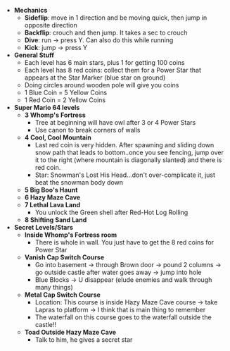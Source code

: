   * **Mechanics**
    * **Sideflip**: move in 1 direction and be moving quick, then jump in opposite direction
    * **Backflip**: crouch and then jump. It takes a sec to crouch
    * **Dive**: run -> press Y. Can also do this while running
    * **Kick**: jump -> press Y
  * **General Stuff**
    * Each level has 6 main stars, plus 1 for getting 100 coins
    * Each level has 8 red coins: collect them for a Power Star that appears at the Star Marker (blue star on ground)
    * Doing circles around wooden pole will give you coins
    * 1 Blue Coin = 5 Yellow Coins
    * 1 Red Coin = 2 Yellow Coins
  * **Super Mario 64 levels**
    * **3 Whomp's Fortress**
      * Tree at beginning will have owl after 3 or 4 Power Stars
      * Use canon to break corners of walls
    * **4 Cool, Cool Mountain**
      * Last red coin is very hidden. After spawning and sliding down snow path that leads to bottom..once you see fencing, jump over it to the right (where mountain is diagonally slanted) and there is red coin.
      * Star: Snowman's Lost His Head...don't over-complicate it, just beat the snowman body down
    * **5 Big Boo's Haunt**
    * **6 Hazy Maze Cave**
    * **7 Lethal Lava Land**
      * You unlock the Green shell after Red-Hot Log Rolling
    * **8 Shifting Sand Land**
  * **Secret Levels/Stars**
    * **Inside Whomp's Fortress room**
      * There is whole in wall. You just have to get the 8 red coins for Power Star
    * **Vanish Cap Switch Course**
      * Go into basement -> through Brown door -> pound 2 columns -> go outside castle after water goes away -> jump into hole
      * Blue Blocks -> U disappear (elude enemies and walk through many things)
    * **Metal Cap Switch Course**
      * Location: This course is inside Hazy Maze Cave course -> take Lapras to platform -> I think that is main thing to remember
      * The waterfall on this course goes to the waterfall outside the castle!!
    * **Toad Outside Hazy Maze Cave**
      * Talk to him, he gives a secret star